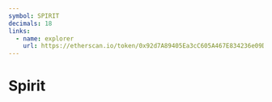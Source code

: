 ```yaml
---
symbol: SPIRIT
decimals: 18
links:
  - name: explorer
    url: https://etherscan.io/token/0x92d7A89405Ea3cC605A467E834236e09DF60bf16
---
```


# Spirit
